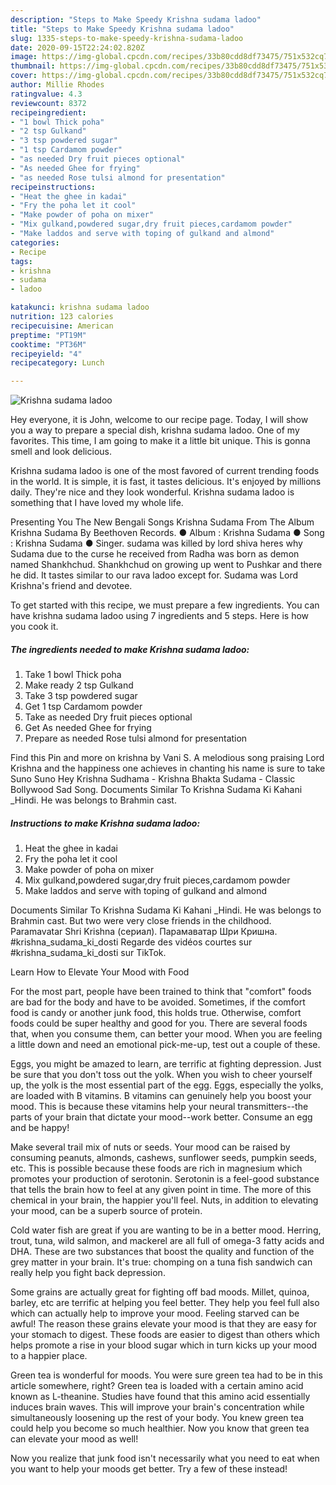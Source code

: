 ```yaml
---
description: "Steps to Make Speedy Krishna sudama ladoo"
title: "Steps to Make Speedy Krishna sudama ladoo"
slug: 1335-steps-to-make-speedy-krishna-sudama-ladoo
date: 2020-09-15T22:24:02.820Z
image: https://img-global.cpcdn.com/recipes/33b80cdd8df73475/751x532cq70/krishna-sudama-ladoo-recipe-main-photo.jpg
thumbnail: https://img-global.cpcdn.com/recipes/33b80cdd8df73475/751x532cq70/krishna-sudama-ladoo-recipe-main-photo.jpg
cover: https://img-global.cpcdn.com/recipes/33b80cdd8df73475/751x532cq70/krishna-sudama-ladoo-recipe-main-photo.jpg
author: Millie Rhodes
ratingvalue: 4.3
reviewcount: 8372
recipeingredient:
- "1 bowl Thick poha"
- "2 tsp Gulkand"
- "3 tsp powdered sugar"
- "1 tsp Cardamom powder"
- "as needed Dry fruit pieces optional"
- "As needed Ghee for frying"
- "as needed Rose tulsi almond for presentation"
recipeinstructions:
- "Heat the ghee in kadai"
- "Fry the poha let it cool"
- "Make powder of poha on mixer"
- "Mix gulkand,powdered sugar,dry fruit pieces,cardamom powder"
- "Make laddos and serve with toping of gulkand and almond"
categories:
- Recipe
tags:
- krishna
- sudama
- ladoo

katakunci: krishna sudama ladoo 
nutrition: 123 calories
recipecuisine: American
preptime: "PT19M"
cooktime: "PT36M"
recipeyield: "4"
recipecategory: Lunch

---
```



![Krishna sudama ladoo](https://img-global.cpcdn.com/recipes/33b80cdd8df73475/751x532cq70/krishna-sudama-ladoo-recipe-main-photo.jpg)

Hey everyone, it is John, welcome to our recipe page. Today, I will show you a way to prepare a special dish, krishna sudama ladoo. One of my favorites. This time, I am going to make it a little bit unique. This is gonna smell and look delicious.

Krishna sudama ladoo is one of the most favored of current trending foods in the world. It is simple, it is fast, it tastes delicious. It's enjoyed by millions daily. They're nice and they look wonderful. Krishna sudama ladoo is something that I have loved my whole life.

Presenting You The New Bengali Songs Krishna Sudama From The Album Krishna Sudama By Beethoven Records. ● Album : Krishna Sudama ● Song : Krishna Sudama ● Singer. sudama was killed by lord shiva heres why Sudama due to the curse he received from Radha was born as demon named Shankhchud. Shankhchud on growing up went to Pushkar and there he did. It tastes similar to our rava ladoo except for. Sudama was Lord Krishna&#39;s friend and devotee.


To get started with this recipe, we must prepare a few ingredients. You can have krishna sudama ladoo using 7 ingredients and 5 steps. Here is how you cook it.

<!--inarticleads1-->

##### The ingredients needed to make Krishna sudama ladoo:

1. Take 1 bowl Thick poha
1. Make ready 2 tsp Gulkand
1. Take 3 tsp powdered sugar
1. Get 1 tsp Cardamom powder
1. Take as needed Dry fruit pieces optional
1. Get As needed Ghee for frying
1. Prepare as needed Rose tulsi almond for presentation


Find this Pin and more on krishna by Vani S. A melodious song praising Lord Krishna and the happiness one achieves in chanting his name is sure to take Suno Suno Hey Krishna Sudhama - Krishna Bhakta Sudama - Classic Bollywood Sad Song. Documents Similar To Krishna Sudama Ki Kahani _Hindi. He was belongs to Brahmin cast. 

<!--inarticleads2-->

##### Instructions to make Krishna sudama ladoo:

1. Heat the ghee in kadai
1. Fry the poha let it cool
1. Make powder of poha on mixer
1. Mix gulkand,powdered sugar,dry fruit pieces,cardamom powder
1. Make laddos and serve with toping of gulkand and almond


Documents Similar To Krishna Sudama Ki Kahani _Hindi. He was belongs to Brahmin cast. But two were very close friends in the childhood. Paramavatar Shri Krishna (сериал). Парамаватар Шри Кришна. #krishna_sudama_ki_dosti Regarde des vidéos courtes sur #krishna_sudama_ki_dosti sur TikTok. 

Learn How to Elevate Your Mood with Food


For the most part, people have been trained to think that "comfort" foods are bad for the body and have to be avoided. Sometimes, if the comfort food is candy or another junk food, this holds true. Otherwise, comfort foods could be super healthy and good for you. There are several foods that, when you consume them, can better your mood. When you are feeling a little down and need an emotional pick-me-up, test out a couple of these.

Eggs, you might be amazed to learn, are terrific at fighting depression. Just be sure that you don't toss out the yolk. When you wish to cheer yourself up, the yolk is the most essential part of the egg. Eggs, especially the yolks, are loaded with B vitamins. B vitamins can genuinely help you boost your mood. This is because these vitamins help your neural transmitters--the parts of your brain that dictate your mood--work better. Consume an egg and be happy!

Make several trail mix of nuts or seeds. Your mood can be raised by consuming peanuts, almonds, cashews, sunflower seeds, pumpkin seeds, etc. This is possible because these foods are rich in magnesium which promotes your production of serotonin. Serotonin is a feel-good substance that tells the brain how to feel at any given point in time. The more of this chemical in your brain, the happier you'll feel. Nuts, in addition to elevating your mood, can be a superb source of protein.

Cold water fish are great if you are wanting to be in a better mood. Herring, trout, tuna, wild salmon, and mackerel are all full of omega-3 fatty acids and DHA. These are two substances that boost the quality and function of the grey matter in your brain. It's true: chomping on a tuna fish sandwich can really help you fight back depression. 

Some grains are actually great for fighting off bad moods. Millet, quinoa, barley, etc are terrific at helping you feel better. They help you feel full also which can actually help to improve your mood. Feeling starved can be awful! The reason these grains elevate your mood is that they are easy for your stomach to digest. These foods are easier to digest than others which helps promote a rise in your blood sugar which in turn kicks up your mood to a happier place.

Green tea is wonderful for moods. You were sure green tea had to be in this article somewhere, right? Green tea is loaded with a certain amino acid known as L-theanine. Studies have found that this amino acid essentially induces brain waves. This will improve your brain's concentration while simultaneously loosening up the rest of your body. You knew green tea could help you become so much healthier. Now you know that green tea can elevate your mood as well!

Now you realize that junk food isn't necessarily what you need to eat when you want to help your moods get better. Try a few of these instead!

